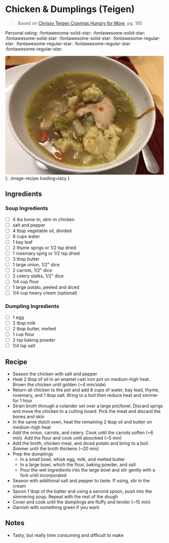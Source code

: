 # Chicken & Dumplings (Teigen)

> Based on [Chrissy Teigen Cravings Hungry for More], pg. 185

  [Chrissy Teigen Cravings Hungry for More]: https://www.penguinrandomhouse.com/books/553580/cravings-hungry-for-more-by-chrissy-teigen-with-adeena-sussman/

<!-- rating=1; (User can specify rating on scale of 1-5) -->
<!-- AUTO-UserRating -->
Personal rating: :fontawesome-solid-star: :fontawesome-solid-star: :fontawesome-solid-star: :fontawesome-solid-star: :fontawesome-regular-star: :fontawesome-regular-star: :fontawesome-regular-star: :fontawesome-regular-star:
<!-- /AUTO-UserRating -->

<!-- name_image=chicken_and_dumplings_teigen.jpeg; (User can specify image name) -->
<!-- AUTO-Image -->
![chicken_and_dumplings_teigen.jpeg](./chicken_and_dumplings_teigen.jpeg){: .image-recipe loading=lazy }
<!-- /AUTO-Image -->

## Ingredients

### Soup Ingredients

* [ ] 4 lbs bone-in, skin-in chicken
* [ ] salt and pepper
* [ ] 4 tbsp vegetable oil, divided
* [ ] 8 cups water
* [ ] 1 bay leaf
* [ ] 2 thyme sprigs or 1/2 tsp dried
* [ ] 1 rosemary sprig or 1/2 tsp dried
* [ ] 3 tbsp butter
* [ ] 1 large onion, 1/2" dice
* [ ] 2 carrots, 1/2" dice
* [ ] 2 celery stalks, 1/2" dice
* [ ] 1/4 cup flour
* [ ] 1 large potato, peeled and diced
* [ ] 1/4 cup heavy cream (optional)

### Dumpling Ingredients

* [ ] 1 egg
* [ ] 2 tbsp milk
* [ ] 2 tbsp butter, melted
* [ ] 1 cup flour
* [ ] 2 tsp baking powder
* [ ] 1/4 tsp salt

## Recipe

* Season the chicken with salt and pepper
* Heat 2 tbsp of oil in an enamel cast iron pot on medium-high heat. Brown the chicken until golden (~4 min/side)
* Return all chicken to the pot and add 8 cups of water, bay lead, thyme, rosemary, and 1 tbsp salt. Bring to a boil then reduce heat and simmer for 1 hour
* Strain broth through a colander set over a large pot/bowl. Discard sprigs and move the chicken to a cutting board. Pick the meat and discard the bones and skin
* In the same dutch oven, heat the remaining 2 tbsp oil and butter on medium-high heat
* Add the onion, carrots, and celery. Cook until the carrots soften (~6 min). Add the flour and cook until absorbed (~5 min)
* Add the broth, chicken meat, and diced potato and bring to a boil. Simmer until the broth thickens (~20 min)
* Prep the dumplings
    * In a small bowl, whisk egg, milk, and melted butter
    * In a large bowl, which the flour, baking powder, and salt
    * Pour the wet ingredients into the large bowl and stir gently with a fork until incorporated
* Season with additional salt and pepper to taste. If using, stir in the cream
* Spoon 1 tbsp of the batter and using a second spoon, push into the simmering soup. Repeat with the rest of the dough
* Cover and cook until the dumplings are fluffy and tender (~15 min)
* Garnish with something green if you want

## Notes

* Tasty, but really time consuming and difficult to make
